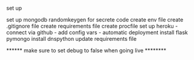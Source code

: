 set up

set up mongodb
randomkeygen for secrete code
create env file
create .gitignore file
create requirements file create procfile
set up heroku - connect via github - add config vars - automatic deployment
install flask pymongo
install dnspython
update requirements file


****** make sure to set debug to false when going live ********